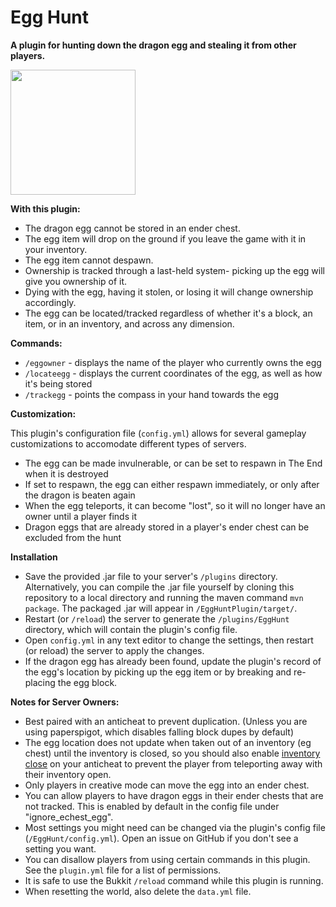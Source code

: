 # Egg Hunt
**A plugin for hunting down the dragon egg and stealing it from other players.**

<img src="https://github.com/HyperSMP/EggHuntPlugin/assets/51202569/c0c860ee-bfa1-480f-baad-12874467416c" width="200" height="200">

**With this plugin:**

- The dragon egg cannot be stored in an ender chest.
- The egg item will drop on the ground if you leave the game with it in your inventory.
- The egg item cannot despawn.
- Ownership is tracked through a last-held system- picking up the egg will give you ownership of it.
- Dying with the egg, having it stolen, or losing it will change ownership accordingly.
- The egg can be located/tracked regardless of whether it's a block, an item, or in an inventory, and across any dimension.

**Commands:**
- `/eggowner` - displays the name of the player who currently owns the egg
- `/locateegg` - displays the current coordinates of the egg, as well as how it's being stored
- `/trackegg` - points the compass in your hand towards the egg

**Customization:**

This plugin's configuration file (`config.yml`) allows for several gameplay customizations to accomodate different types of servers.
- The egg can be made invulnerable, or can be set to respawn in The End when it is destroyed
- If set to respawn, the egg can either respawn immediately, or only after the dragon is beaten again
- When the egg teleports, it can become "lost", so it will no longer have an owner until a player finds it
- Dragon eggs that are already stored in a player's ender chest can be excluded from the hunt

**Installation**
- Save the provided .jar file to your server's `/plugins` directory. Alternatively, you can compile the .jar file yourself by cloning this repository to a local directory and running the maven command `mvn package`. The packaged .jar will appear in `/EggHuntPlugin/target/`.
- Restart (or `/reload`) the server to generate the `/plugins/EggHunt` directory, which will contain the plugin's config file.
- Open `config.yml` in any text editor to change the settings, then restart (or reload) the server to apply the changes.
- If the dragon egg has already been found, update the plugin's record of the egg's location by picking up the egg item or by breaking and re-placing the egg block.

**Notes for Server Owners:**
- Best paired with an anticheat to prevent duplication. (Unless you are using paperspigot, which disables falling block dupes by default)
- The egg location does not update when taken out of an inventory (eg chest) until the inventory is closed, so you should also enable [inventory close](https://github.com/NoCheatPlus/Docs/wiki/%5BInventory%5D-Open) on your anticheat to prevent the player from teleporting away with their inventory open.
- Only players in creative mode can move the egg into an ender chest.
- You can allow players to have dragon eggs in their ender chests that are not tracked. This is enabled by default in the config file under "ignore_echest_egg".
- Most settings you might need can be changed via the plugin's config file (`/EggHunt/config.yml`). Open an issue on GitHub if you don't see a setting you want.
- You can disallow players from using certain commands in this plugin. See the `plugin.yml` file for a list of permissions.
- It is safe to use the Bukkit `/reload` command while this plugin is running.
- When resetting the world, also delete the `data.yml` file.
